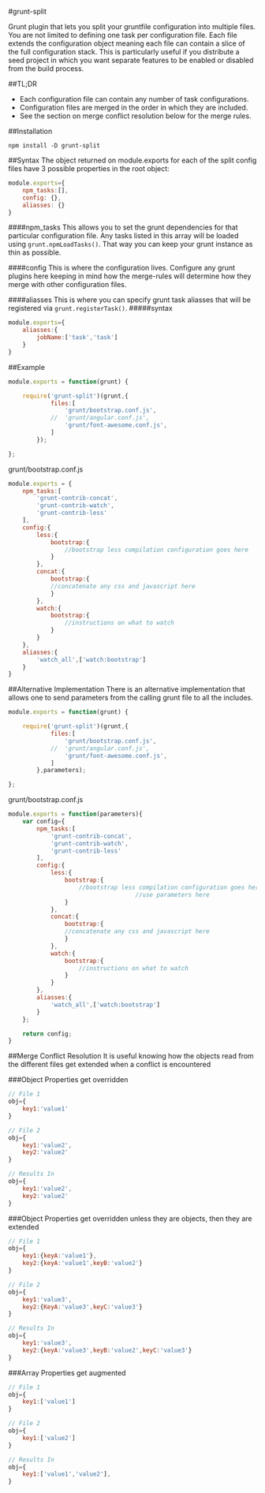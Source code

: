 #grunt-split

Grunt plugin that lets you split your gruntfile configuration into multiple files. You are not limited to defining one task per configuration file. Each file extends the configuration object meaning each file can contain a slice of the full configuration stack. This is particularly useful if you distribute a seed project in which you want separate features to be enabled or disabled from the build process.

##TL;DR

- Each configuration file can contain any number of task configurations.
- Configuration files are merged in the order in which they are included.
- See the section on merge conflict resolution below for the merge rules.



##Installation

`npm install -D grunt-split`

##Syntax
The object returned on module.exports for each of the split config files have 3 possible properties
in the root object:
```javascript
module.exports={
	npm_tasks:[],
	config: {},
	aliasses: {}
}
```
####npm_tasks
This allows you to set the grunt dependencies for that particular configuration file.
Any tasks listed in this array will be loaded using `grunt.npmLoadTasks()`. That way you can keep your grunt instance as thin as possible.

####config
This is where the configuration lives. Configure any grunt plugins here keeping in mind how the merge-rules will determine how they merge
with other configuration files.

####aliasses
This is where you can specify grunt task aliasses that will be registered via `grunt.registerTask()`.
#####syntax
```javascript
module.exports={
	aliasses:{
		jobName:['task','task']
	}
}
```

##Example

```javascript
module.exports = function(grunt) {

	require('grunt-split')(grunt,{
			files:[
				'grunt/bootstrap.conf.js',
			//	'grunt/angular.conf.js',
				'grunt/font-awesome.conf.js',
			]
		});

};
```

grunt/bootstrap.conf.js
```javascript
module.exports = {
	npm_tasks:[
		'grunt-contrib-concat',
		'grunt-contrib-watch',
		'grunt-contrib-less'
	],
	config:{
		less:{
			bootstrap:{
				//bootstrap less compilation configuration goes here
			}
		},
		concat:{
			bootstrap:{
			//concatenate any css and javascript here
			}
		},
		watch:{
			bootstrap:{
				//instructions on what to watch
			}
		}
	},
	aliasses:{
		'watch_all',['watch:bootstrap']
	}
}
```

##Alternative Implementation
There is an alternative implementation that allows one to send parameters from the calling grunt file to all the includes.

```javascript
module.exports = function(grunt) {

	require('grunt-split')(grunt,{
			files:[
				'grunt/bootstrap.conf.js',
			//	'grunt/angular.conf.js',
				'grunt/font-awesome.conf.js',
			]
		},parameters);

};
```

grunt/bootstrap.conf.js
```javascript
module.exports = function(parameters){
	var config={
		npm_tasks:[
			'grunt-contrib-concat',
			'grunt-contrib-watch',
			'grunt-contrib-less'
		],
		config:{
			less:{
				bootstrap:{
					//bootstrap less compilation configuration goes here
	                                //use parameters here
				}
			},
			concat:{
				bootstrap:{
				//concatenate any css and javascript here
				}
			},
			watch:{
				bootstrap:{
					//instructions on what to watch
				}
			}
		},
		aliasses:{
			'watch_all',['watch:bootstrap']
		}
	};

	return config;
}
```
##Merge Conflict Resolution
It is useful knowing how the objects read from the different files get extended when a conflict is encountered

###Object Properties get overridden
```javascript
// File 1
obj={
	key1:'value1'
}

// File 2
obj={
	key1:'value2',
	key2:'value2'
}

// Results In
obj={
	key1:'value2',
	key2:'value2'
}
```


###Object Properties get overridden unless they are objects, then they are extended
```javascript
// File 1
obj={
	key1:{keyA:'value1'},
	key2:{keyA:'value1',keyB:'value2'}
}

// File 2
obj={
	key1:'value3',
	key2:{KeyA:'value3',keyC:'value3'}
}

// Results In
obj={
	key1:'value3',
	key2:{keyA:'value3',keyB:'value2',keyC:'value3'}
}
```


###Array Properties get augmented
```javascript
// File 1
obj={
	key1:['value1']
}

// File 2
obj={
	key1:['value2']
}

// Results In
obj={
	key1:['value1','value2'],
}
```

